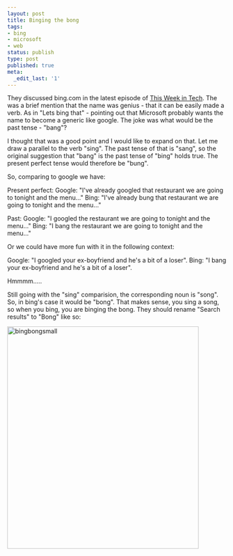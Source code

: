 ```yaml
---
layout: post
title: Binging the bong
tags:
- bing
- microsoft
- web
status: publish
type: post
published: true
meta:
  _edit_last: '1'
---
```

They discussed bing.com in the latest episode of <a href="http://twit.tv/202">This Week in Tech</a>. The was a brief mention that the name was genius - that it can be easily made a verb. As in "Lets bing that" - pointing out that Microsoft probably wants the name to become a generic like google. The joke was what would be the past tense - "bang"?

I thought that was a good point and I would like to expand on that. Let me draw a parallel to the verb "sing". The past tense of that is "sang", so the original suggestion that "bang" is the past tense of "bing" holds true. The present perfect tense would therefore be "bung".

So, comparing to google we have:

Present perfect:
Google: "I've already googled that restaurant we are going to tonight and the menu..."
Bing: "I've already bung that restaurant we are going to tonight and the menu..."

Past:
Google: "I googled the restaurant we are going to tonight and the menu..."
Bing: "I bang the restaurant we are going to tonight and the menu..."

Or we could have more fun with it in the following context:

Google: "I googled your ex-boyfriend and he's a bit of a loser".
Bing: "I bang your ex-boyfriend and he's a bit of a loser".

Hmmmm.....

Still going with the "sing" comparision, the corresponding noun is "song". So, in bing's case it would be "bong". That makes sense, you sing a song, so when you bing, you are binging the bong. They should rename "Search results" to "Bong" like so:

<img src="http://www.somethingorothersoft.com/wp-content/uploads/2009/07/bingbongsmall.png" alt="bingbongsmall" title="bingbongsmall" width="440" height="511" class="alignleft size-full wp-image-30" />
